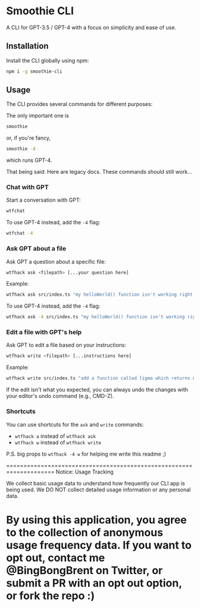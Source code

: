 # Smoothie CLI

A CLI for GPT-3.5 / GPT-4 with a focus on simplicity and ease of use.

## Installation

Install the CLI globally using npm: 

```bash
npm i -g smoothie-cli
```

## Usage

The CLI provides several commands for different purposes:

The only important one is
```bash
smoothie
```
or, if you're fancy,
```bash
smoothie -4
``` 
which runs GPT-4.

That being said: Here are legacy docs. These commands should still work...
### Chat with GPT

Start a conversation with GPT:

```bash
wtfchat
```

To use GPT-4 instead, add the `-4` flag:

```bash
wtfchat -4
```

### Ask GPT about a file

Ask GPT a question about a specific file:

```bash
wtfhack ask <filepath> [...your question here]
```

Example:

```bash
wtfhack ask src/index.ts "my helloWorld() function isn't working right... what should I do?"
```

To use GPT-4 instead, add the `-4` flag:

```bash
wtfhack ask -4 src/index.ts "my helloWorld() function isn't working right... what should I do?"
```

### Edit a file with GPT's help

Ask GPT to edit a file based on your instructions:

```bash
wtfhack write <filepath> [...instructions here]
```

Example:

```bash
wtfhack write src/index.ts "add a function called ligma which returns nuts and balls with 50 percent probability"
```

If the edit isn't what you expected, you can always undo the changes with your editor's undo command (e.g., CMD-Z).

### Shortcuts

You can use shortcuts for the `ask` and `write` commands:

- `wtfhack a` instead of `wtfhack ask`
- `wtfhack w` instead of `wtfhack write`



P.S.
big props to `wtfhack -4 w` for helping me write this readme ;)




====================================================================
Notice: Usage Tracking

We collect basic usage data to understand how frequently our CLI app is being used. We DO NOT collect detailed usage information or any personal data.

By using this application, you agree to the collection of anonymous usage frequency data. If you want to opt out, contact me @BingBongBrent on Twitter, or submit a PR with an opt out option, or fork the repo :)
====================================================================